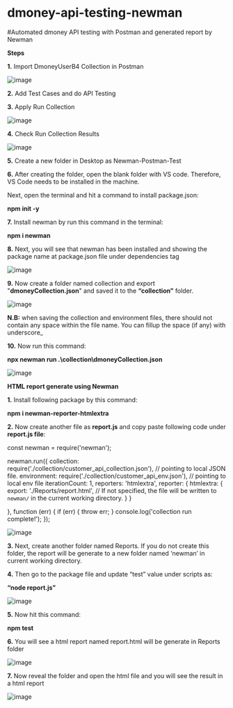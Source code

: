 # dmoney-api-testing-newman

#Automated dmoney API testing with Postman and generated report by Newman

**Steps**

**1.** Import DmoneyUserB4 Collection in Postman 

![image](https://user-images.githubusercontent.com/45478777/175765962-a2c39801-a98b-4eb3-be90-cd76e8a90d59.png)

**2.** Add Test Cases and do API Testing 

**3.** Apply Run Collection

![image](https://user-images.githubusercontent.com/45478777/175766079-8aa8ba12-a2af-462f-8784-97efb310b352.png)

**4.** Check Run Collection Results 

![image](https://user-images.githubusercontent.com/45478777/175766827-fecb8dc6-c03d-4e36-b086-f96e6a6d685a.png)

**5.** Create a new folder in Desktop as Newman-Postman-Test

**6.** After creating the folder, open the blank folder with VS code. Therefore, VS Code needs to be installed in the machine. 

Next, open the terminal and hit a command to install package.json:

**npm init -y**

**7.** Install newman by run this command in the terminal:

**npm i newman**

**8.** Next, you will see that newman has been installed and showing the package name at package.json file under dependencies tag

![image](https://user-images.githubusercontent.com/45478777/175767017-6844f30e-d577-4412-a2d0-c698d0409627.png)

**9.** Now create a folder named collection and export "**dmoneyCollection.json**" and saved it to the **“collection”** folder.

![image](https://user-images.githubusercontent.com/45478777/175767063-7105980f-3db6-4933-8820-7fc107a9fe7a.png)

**N.B:** when saving the collection and environment files, there should not contain any space within the file name. You can fillup the space (if any) with underscore_

**10.** Now run this command:

**npx newman run .\collection\dmoneyCollection.json**

![image](https://user-images.githubusercontent.com/45478777/175767428-48b5b404-d80a-4476-9991-b002aecab590.png)

**HTML report generate using Newman**

**1.** Install following package by this command:

**npm i newman-reporter-htmlextra**

**2.** Now create another file as **report.js** and copy paste following code under **report.js file**:

const newman = require('newman');

newman.run({
    collection: require('./collection/customer_api_collection.json'), // pointing to local JSON file.
    environment: require('./collection/customer_api_env.json'), // pointing to local env file
    iterationCount: 1,
    reporters: 'htmlextra',
    reporter: {
        htmlextra: {
            export: './Reports/report.html', // If not specified, the file will be written to `newman/` in the current working directory.
        }
    }
    
}, function (err) {
    if (err) { throw err; }
    console.log('collection run complete!');
});

![image](https://user-images.githubusercontent.com/45478777/175768279-95bc62d3-7ca0-4acb-8e57-ff8ae951eef2.png)


**3.** Next, create another folder named Reports. If you do not create this folder, the report will be generate to a new folder named ‘newman’ in current working directory.

**4.** Then go to the package file and update “test” value under scripts as:

**“node report.js”**

![image](https://user-images.githubusercontent.com/45478777/175767547-24b0303d-30f2-4ca1-b919-4807350ce2fb.png)

**5.** Now hit this command:

**npm test**

**6.** You will see a html report named report.html will be generate in Reports folder

![image](https://user-images.githubusercontent.com/45478777/175767563-e7450fa5-9490-4ca5-9937-ae241cda0cd0.png)

**7.** Now reveal the folder and open the html file and you will see the result in a html report

![image](https://user-images.githubusercontent.com/45478777/175767619-0a5367e4-6d71-4f22-ad33-cbf427cb2d4d.png)
